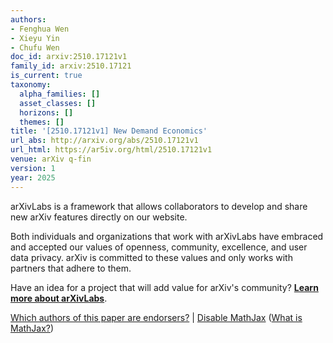```yaml
---
authors:
- Fenghua Wen
- Xieyu Yin
- Chufu Wen
doc_id: arxiv:2510.17121v1
family_id: arxiv:2510.17121
is_current: true
taxonomy:
  alpha_families: []
  asset_classes: []
  horizons: []
  themes: []
title: '[2510.17121v1] New Demand Economics'
url_abs: http://arxiv.org/abs/2510.17121v1
url_html: https://ar5iv.org/html/2510.17121v1
venue: arXiv q-fin
version: 1
year: 2025
---
```



arXivLabs is a framework that allows collaborators to develop and share new arXiv features directly on our website.

Both individuals and organizations that work with arXivLabs have embraced and accepted our values of openness, community, excellence, and user data privacy. arXiv is committed to these values and only works with partners that adhere to them.

Have an idea for a project that will add value for arXiv's community? [**Learn more about arXivLabs**](https://info.arxiv.org/labs/index.html).

[Which authors of this paper are endorsers?](/auth/show-endorsers/2510.17121) |
[Disable MathJax](javascript:setMathjaxCookie()) ([What is MathJax?](https://info.arxiv.org/help/mathjax.html))
